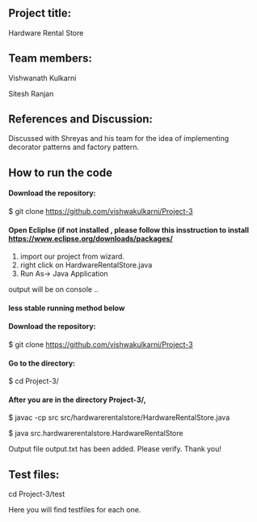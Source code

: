 ## Project title:

Hardware Rental Store


## Team members:

Vishwanath Kulkarni

Sitesh Ranjan

## References and Discussion:
Discussed with Shreyas and his team for the idea of implementing decorator patterns and factory pattern.


## How to run the code

#### Download the repository:

$ git clone https://github.com/vishwakulkarni/Project-3

#### Open Ecliplse (if not installed , please follow this insstruction to install https://www.eclipse.org/downloads/packages/

1) import our project from wizard.
2) right click on HardwareRentalStore.java 
3) Run As-> Java Application 

output will be on console ..


#### less stable running method below 

#### Download the repository:

$ git clone https://github.com/vishwakulkarni/Project-3

#### Go to the directory:

$ cd Project-3/

#### After you are in the directory Project-3/,

$ javac -cp src src/hardwarerentalstore/HardwareRentalStore.java

$ java src.hardwarerentalstore.HardwareRentalStore

Output file output.txt has been added. Please verify. Thank you!

## Test files:

cd Project-3/test

Here you will find testfiles for each one.
